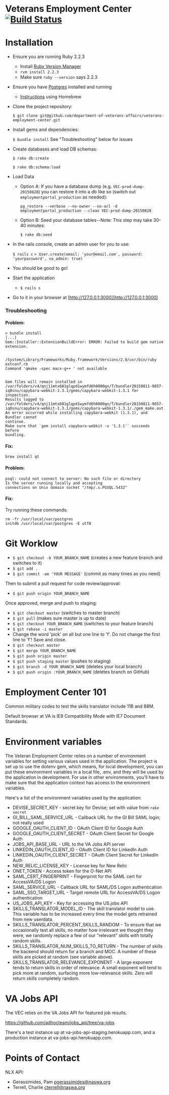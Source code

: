 # Veterans Employment Center [![Build Status](https://api.travis-ci.org/department-of-veterans-affairs/veterans-employment-center.svg?branch=master)](https://travis-ci.org/department-of-veterans-affairs/veterans-employment-center)

# Installation
 * Ensure you are running Ruby 2.2.3
   * Install [Ruby Version Manager](http://rvm.io/)
   * `rvm install 2.2.3`
   * Make sure `ruby --version` says 2.2.3

 * Ensure you have [Postgres](http://www.postgresql.org/) installed and running
   * [Instructions](http://www.moncefbelyamani.com/how-to-install-postgresql-on-a-mac-with-homebrew-and-lunchy/) using Homebrew

 * Clone the project repository:

   `$ git clone git@github.com/department-of-veterans-affairs/veterans-employment-center.git`

 * Install gems and dependencies:

   `$ bundle install`
   See "Troubleshooting" below for issues

 * Create databases and load DB schemas:

   `$ rake db:create`

   `$ rake db:schema:load`

 * Load Data

   * Option A: If you have a database dump (e.g. `VEC-prod-dump-20150828`) you can restore it into a db like so (switch out `employmentportal_production` as needed):

       `pg_restore --verbose --no-owner --no-acl -d employmentportal_production --clean VEC-prod-dump-20150828`

   * Option B: Seed your database tables--Note: This step may take 30-40 minutes:

       `$ rake db:seed`

 * In the rails console, create an admin user for you to use:

   `$ rails c`
   `> User.create(email: 'your@email.com', password: 'yourpassword', va_admin: true)`

 * You should be good to go!

  * Start the application

      * `$ rails s`

  * Go to it in your browser at [http://127.0.0.1:3000](http://127.0.0.1:3000)

### Troubleshooting

#### Problem:
```
> bundle install
[...]
Gem::Installer::ExtensionBuildError: ERROR: Failed to build gem native extension.

    /System/Library/Frameworks/Ruby.framework/Versions/2.0/usr/bin/ruby extconf.rb
Command 'qmake -spec macx-g++ ' not available


Gem files will remain installed in /var/folders/v4/qnj11mtx601glqpd1wymfd6h0000gn/T/bundler20150811-9857-iq0snu/capybara-webkit-1.3.1/gems/capybara-webkit-1.3.1 for inspection.
Results logged to /var/folders/v4/qnj11mtx601glqpd1wymfd6h0000gn/T/bundler20150811-9857-iq0snu/capybara-webkit-1.3.1/gems/capybara-webkit-1.3.1/./gem_make.out
An error occurred while installing capybara-webkit (1.3.1), and Bundler cannot
continue.
Make sure that `gem install capybara-webkit -v '1.3.1'` succeeds before
bundling.
```

#### Fix:

`brew install qt`

#### Problem:
```
psql: could not connect to server: No such file or directory
Is the server running locally and accepting
connections on Unix domain socket "/tmp/.s.PGSQL.5432"
```

#### Fix:

Try running these commands:
```
rm -fr /usr/local/var/postgres
initdb /usr/local/var/postgres -E utf8
```


# Git Worklow

  - `$ git checkout -b YOUR_BRANCH_NAME` (creates a new feature branch and switches to it)
  - `$ git add .`
  - `$ git commit -am 'YOUR MESSAGE'` (commit as many times as you need)

  Then to submit a pull request for code review/approval:

  - `$ git push origin YOUR_BRANCH_NAME`

  Once approved, merge and push to staging:

  - `$ git checkout master` (switches to master branch)
  - `$ git pull` (makes sure master is up to date)
  - `$ git checkout YOUR_BRANCH_NAME` (switches to your feature branch)
  - `$ git rebase -i master`
  - Change the word 'pick' on all but one line to 'f'. Do not change the first line to 'f'! Save and close.
  - `$ git checkout master`
  - `$ git merge YOUR_BRANCH_NAME`
  - `$ git push origin master`
  - `$ git push staging master` (pushes to staging)
  - `$ git branch -d YOUR_BRANCH_NAME` (deletes your local branch)
  - `$ git push origin :YOUR_BRANCH_NAME` (deletes branch on GitHub)

# Employment Center 101

Common military codes to test the skills translator include 11B and 88M.

Default browser at VA is IE9 Compatibility Mode with IE7 Document Standards.

# Environment variables

The Veteran Employment Center relies on a number of environment variables for setting various values used in the application. The project is set up to use the dotenv gem, which means, for local development, you can put these environment variables in a local file, .env, and they will be used by the application in development.  For use in other environments, you'll have to make sure that the application context has access to the environment variables.

Here's a list of the environment variables used by the application:

  - DEVISE_SECRET_KEY - secret key for Devise; set with value from `rake secret`
  - GI_BILL_SAML_SERVICE_URL - Callback URL for the GI Bill SAML login; not really used
  - GOOGLE_OAUTH_CLIENT_ID - OAuth Client ID for Google Auth
  - GOOGLE_OAUTH_CLIENT_SECRET - OAuth Client Secret for Google Auth
  - JOBS_API_BASE_URL - URL to the VA Jobs API server
  - LINKEDIN_OAUTH_CLIENT_ID - OAuth Client ID for LinkedIn Auth
  - LINKEDIN_OAUTH_CLIENT_SECRET - OAuth Client Secret for LinkedIn Auth
  - NEW_RELIC_LICENSE_KEY - License key for New Relic
  - ONET_TOKEN - Access token for the O-Net API
  - SAML_CERT_FINGERPRINT - Fingerprint for the SAML cert for AccessVA/DS Logon
  - SAML_SERVICE_URL - Callback URL for SAML/DS Logon authentication
  - SAML_SSO_TARGET_URL - Target remote URL for AccessVA/DS Logon authentication
  - US_JOBS_API_KEY - Key for accessing the US.jobs API
  - SKILLS_TRANSLATOR_MODEL_ID - The skill translator model to use. This variable has to be increased every time the model gets retrained from new userdata.
  - SKILLS_TRANSLATOR_PERCENT_SKILLS_RANDOM - To ensure that we occasionally test all skills, no matter how irrelevant we thought they were, we randomly replace a few of our "relevant" skills with totally random skills.
  - SKILLS_TRANSLATOR_NUM_SKILLS_TO_RETURN - The number of skills the backend should return for a branch and MOC. A number of these skills are picked at random (see variable above).
  - SKILLS_TRANSLATOR_RELEVANCE_EXPONENT - A large exponent tends to return skills in order of relevance. A small exponent will tend to pick more at random, surfacing more low-relevance skills. Zero will return skills completely random.

# VA Jobs API

The VEC relies on the VA Jobs API for featured job results.

  https://github.com/adhocteam/jobs_api/tree/va-jobs

There's a test instance up at va-jobs-api-staging.herokuapp.com, and a production instance at va-jobs-api.herokuapp.com.

# Points of Contact

NLX API:
- Gerassimides, Pam <pgerassimides@naswa.org>
- Terrell, Charlie <cterrell@naswa.org>
